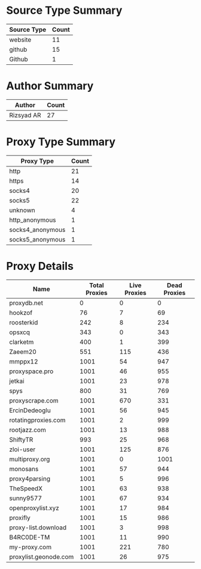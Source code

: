 # Source Type Summary

| Source Type | Count |
|-------------|-------|
| website | 11 |
| github | 15 |
| Github | 1 |


# Author Summary

| Author | Count |
|--------|-------|
| Rizsyad AR | 27 |


# Proxy Type Summary

| Proxy Type | Count |
|------------|-------|
| http | 21 |
| https | 14 |
| socks4 | 20 |
| socks5 | 22 |
| unknown | 4 |
| http_anonymous | 1 |
| socks4_anonymous | 1 |
| socks5_anonymous | 1 |


# Proxy Details

| Name | Total Proxies | Live Proxies | Dead Proxies |
|------|---------------|--------------|---------------|
| proxydb.net | 0 | 0 | 0 |
| hookzof | 76 | 7 | 69 |
| roosterkid | 242 | 8 | 234 |
| opsxcq | 343 | 0 | 343 |
| clarketm | 400 | 1 | 399 |
| Zaeem20 | 551 | 115 | 436 |
| mmppx12 | 1001 | 54 | 947 |
| proxyspace.pro | 1001 | 46 | 955 |
| jetkai | 1001 | 23 | 978 |
| spys | 800 | 31 | 769 |
| proxyscrape.com | 1001 | 670 | 331 |
| ErcinDedeoglu | 1001 | 56 | 945 |
| rotatingproxies.com | 1001 | 2 | 999 |
| rootjazz.com | 1001 | 13 | 988 |
| ShiftyTR | 993 | 25 | 968 |
| zloi-user | 1001 | 125 | 876 |
| multiproxy.org | 1001 | 0 | 1001 |
| monosans | 1001 | 57 | 944 |
| proxy4parsing | 1001 | 5 | 996 |
| TheSpeedX | 1001 | 63 | 938 |
| sunny9577 | 1001 | 67 | 934 |
| openproxylist.xyz | 1001 | 17 | 984 |
| proxifly | 1001 | 15 | 986 |
| proxy-list.download | 1001 | 3 | 998 |
| B4RC0DE-TM | 1001 | 11 | 990 |
| my-proxy.com | 1001 | 221 | 780 |
| proxylist.geonode.com | 1001 | 26 | 975 |
